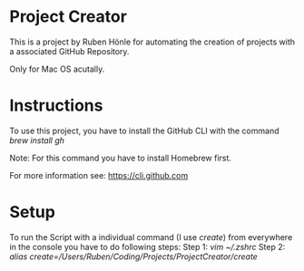 # Project Creator

This is a project by Ruben Hönle for automating the creation of projects with a associated GitHub Repository.

Only for Mac OS acutally.

# Instructions

To use this project, you have to install the GitHub CLI with the command _brew install gh_

Note: For this command you have to install Homebrew first.

For more information see: https://cli.github.com

# Setup

To run the Script with a individual command (I use _create_) from everywhere in the console you have to do following steps:
Step 1: _vim ~/.zshrc_
Step 2: _alias create=/Users/Ruben/Coding/Projects/ProjectCreator/create_
